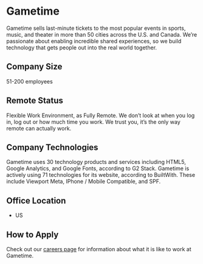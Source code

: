 # Gametime
Gametime sells last-minute tickets to the most popular events in sports, music, and theater in more than 50 cities across the U.S. and Canada. We’re passionate about enabling incredible shared experiences, so we build technology that gets people out into the real world together. 

## Company Size
51-200 employees

## Remote Status
Flexible Work Environment, as Fully Remote.
We don’t look at when you log in, log out or how much time you work. We trust you, it’s the only way remote can actually work.

## Company Technologies
Gametime uses 30 technology products and services including HTML5, Google Analytics, and Google Fonts, according to G2 Stack.
Gametime is actively using 71 technologies for its website, according to BuiltWith. These include Viewport Meta, IPhone / Mobile Compatible, and SPF.

## Office Location
- US

## How to Apply
Check out our [careers page](https://gametime.co/careers) for information about what it is like to work at Gametime.
